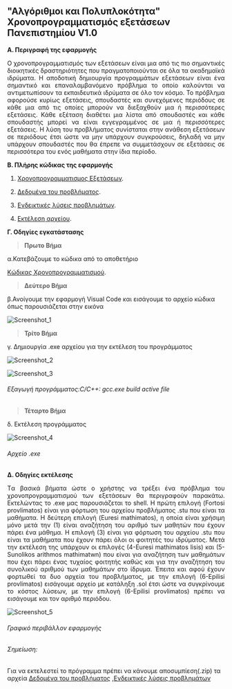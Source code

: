 ## "Αλγόριθμοι και Πολυπλοκότητα" Χρονοπρογραμματισμός εξετάσεων Πανεπιστημίου V1.0

**Α. Περιγραφή της εφαρμογής**
 <p style='text-align: justify;'> Ο χρονοπρογραμματισμός των εξετάσεων είναι μια από τις πιο σημαντικές διοικητικές δραστηριότητες που πραγματοποιούνται σε όλα τα ακαδημαϊκά ιδρύματα. Η αποδοτική δημιουργία προγραμμάτων εξετάσεων είναι ένα σημαντικό και επαναλαμβανόμενο πρόβλημα το οποίο καλούνται να αντιμετωπίσουν τα εκπαιδευτικά ιδρύματα σε όλο τον κόσμο. 
Το πρόβλημα αφορούσε κυρίως εξετάσεις, σπουδαστές και συνεχόμενες περιόδους σε κάθε μια από τις οποίες μπορούν να διεξαχθούν μια ή περισσότερες εξετάσεις. Κάθε εξέταση διαθέτει μια λίστα από σπουδαστές και κάθε σπουδαστής μπορεί να είναι εγγεγραμμένος σε μια ή περισσότερες εξετάσεις. Η λύση του προβλήματος συνίσταται στην ανάθεση εξετάσεων σε περιόδους έτσι ώστε να μην υπάρχουν συγκρούσεις, δηλαδή να μην υπάρχουν σπουδαστές που θα έπρεπε να συμμετάσχουν σε εξετάσεις σε περισσότερα του ενός μαθήματα στην ίδια περίοδο. </p>




**Β. Πλήρης κώδικας της εφαρμογής**

 
1. [Χρονοπρογραμματισμος Εξετάσεων](https://github.com/ioannispanges/xronoprogrammatismos/blob/main/timetable%20reader.c). 


2. [Δεδομένα του προβλήματος](https://github.com/ioannispanges/xronoprogrammatismos/blob/main/toronto%20.zip).


3. [Ενδεικτικές λύσεις προβλημάτων](https://github.com/ioannispanges/xronoprogrammatismos/blob/main/good_solutions1%20.zip).


4. [Εκτέλεση αρχείου](https://github.com/ioannispanges/xronoprogrammatismos/blob/main/timetable%20reader.exe).


**Γ. Οδηγίες εγκατάστασης**


>**Πρωτο Βήμα**

α.Κατεβάζουμε το κώδικα από το αποθετήριο

[Κώδικας Χρονοπρογραμματισμού](https://github.com/ioannispanges/xronoprogrammatismos).

>**Δεύτερο Βήμα**

β.Ανοίγουμε την εφαρμογή Visual Code και εισάγουμε το αρχείο κώδικα όπως παρουσιάζεται στην εικόνα

![Screenshot_1](https://user-images.githubusercontent.com/72886828/105190765-029f6580-5b3f-11eb-909b-e1dde929f5ef.png)







>**Τρίτο Βήμα**

γ. Δημιουργία .exe αρχείου για την εκτέλεση του προγράμματος 

![Screenshot_2](https://user-images.githubusercontent.com/72886828/105191382-abe65b80-5b3f-11eb-9d8c-f84a857e6152.png)

![Screenshot_3](https://user-images.githubusercontent.com/72886828/105191551-e51ecb80-5b3f-11eb-952d-5126ce08a996.png)
###### Εξαγωγή προγράμματος:C/C++: gcc.exe build active file



>**Τέταρτο Βήμα**

δ. Εκτέλεση προγράμματος

![Screenshot_4](https://user-images.githubusercontent.com/72886828/105192200-87d74a00-5b40-11eb-8f69-ecb24e92f627.png)
###### Αρχείο .exe







**Δ. Οδηγίες εκτέλεσης**
<p style='text-align: justify;'>Tα βασικά βήματα ώστε ο χρήστης να τρέξει ένα πρόβλημα του χρονοπρογραμματισμού των εξετάσεων θα περιγραφούν παρακάτω. Εκτελώντας το .exe μας παρουσιάζεται το shell. Η πρώτη επιλογή (Fortosi provlimatos) είναι για φόρτωση του αρχείου προβλήματος .stu που είναι τα μαθήματα. Η δεύτερη επιλογή (Euresi mathimatos), η οποία είναι χρήσιμη μόνο μετά την (1) είναι αναζήτηση του αριθμό των μαθητών που έχουν πάρει ένα μάθημα. Η επιλογή (3) είναι για φόρτωση του αρχείου .stu που είναι τα μαθήματα που έχουν πάρει όλοι οι φοιτητές του ιδρύματος. Μετά την εκτέλεση της υπάρχουν οι επιλογές (4-Euresi mathimatos lisis) και (5- Sunolikos arithmos mathimatwn) που είναι για αναζήτηση των μαθημάτων που έχει πάρει ένας τυχαίος φοιτητής καθώς και για την αναζήτηση του συνολικού αριθμού των μαθημάτων στο ίδρυμα. Έπειτα και αφού έχουν φορτωθεί τα δυο αρχεία του προβλήματος, με την επιλογή (6-Epilisi provlimatos) εισάγουμε αρχείο με κατάληξη .sol έτσι ώστε να συγκρίνουμε το κόστος λύσεων, με την επιλογή (6-Epilisi provlimatos) πρέπει να εισάγουμε και τον αριθμό περιόδου. </p>




![Screenshot_5](https://user-images.githubusercontent.com/72886828/105194357-2c0dc080-5b42-11eb-997e-9a1fc2c70abd.png)
###### Γραφικό περιβάλλον εφαρμογής




###### Σημείωση: 
Για να εκτελεστεί το πρόγραμμα πρέπει να κάνουμε αποσυμπίεση(.zip) τα αρχεία 
[Δεδομένα του προβλήματος](https://github.com/ioannispanges/xronoprogrammatismos/blob/main/toronto%20.zip)
,[Ενδεικτικές λύσεις προβλημάτων](https://github.com/ioannispanges/xronoprogrammatismos/blob/main/good_solutions1%20.zip)
